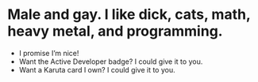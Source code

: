 # Male and gay. I like dick, cats, math, heavy metal, and programming.
- I promise I’m nice!
- Want the Active Developer badge? I could give it to you.
- Want a Karuta card I own? I could give it to you.
